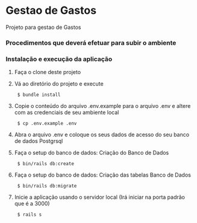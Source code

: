 # Gestao de Gastos

Projeto para gestao de Gastos

### Procedimentos que deverá efetuar para subir o ambiente
### Instalação e execução da aplicação

1. Faça o clone deste projeto

2. Vá ao diretório do projeto e execute

        $ bundle install

3. Copie o conteúdo do arquivo .env.example para o arquivo .env e altere com as credenciais de seu ambiente local

        $ cp .env.example .env

4. Abra o arquivo .env e coloque os seus dados de acesso do seu banco de dados Postgrsql


5. Faça o setup do banco de dados: Criação do Banco de Dados

        $ bin/rails db:create

6. Faça o setup do banco de dados: Criação das tabelas Banco de Dados

        $ bin/rails db:migrate

7. Inicie a aplicação usando o servidor local (Irá iniciar na porta padrão que é a 3000)

        $ rails s
